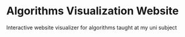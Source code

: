 # Algorithms Visualization Website
 Interactive website visualizer for algorithms taught at my uni subject

